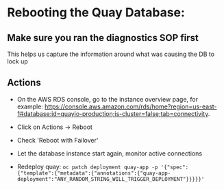 # Rebooting the Quay Database:

## Make sure you ran the diagnostics SOP first

This helps us capture the information around what was causing the DB to lock up

## Actions

- On the AWS RDS console, go to the instance overview page, for example: https://console.aws.amazon.com/rds/home?region=us-east-1#database:id=quayio-production;is-cluster=false;tab=connectivity.

- Click on Actions -> Reboot

- Check 'Reboot with Failover'

- Let the database instance start again, monitor active connections

- Redeploy quay: `oc patch deployment quay-app -p '{"spec":{"template":{"metadata":{"annotations":{"quay-app-deployment":"ANY_RANDOM_STRING_WILL_TRIGGER_DEPLOYMENT"}}}}}'`
